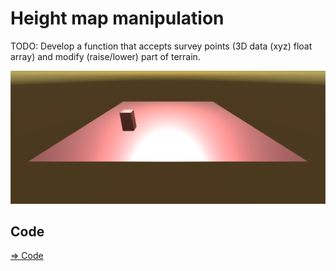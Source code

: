 # Height map manipulation

TODO: Develop a function that accepts survey points (3D data (xyz) float array) and modify (raise/lower) part of terrain.

![heightmap](./heightmap.png)

## Code

[=> Code](../HeightMapManipulation)
